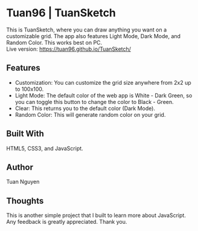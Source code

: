 # Tuan96 | TuanSketch

This is TuanSketch, where you can draw anything you want on a customizable grid. The app also features Light Mode, Dark Mode, and Random Color.  This works best on PC.  
Live version: https://tuan96.github.io/TuanSketch/

## Features
- Customization: You can customize the grid size anywhere from 2x2 up to 100x100. 
- Light Mode: The default color of the web app is White - Dark Green, so you can toggle this button to change the color to Black - Green.
- Clear: This returns you to the default color (Dark Mode).
- Random Color: This will generate random color on your grid. 

## Built With

HTML5, CSS3, and JavaScript. 

## Author

Tuan Nguyen

## Thoughts

This is another simple project that I built to learn more about JavaScript. Any feedback is greatly appreciated. Thank you. 

